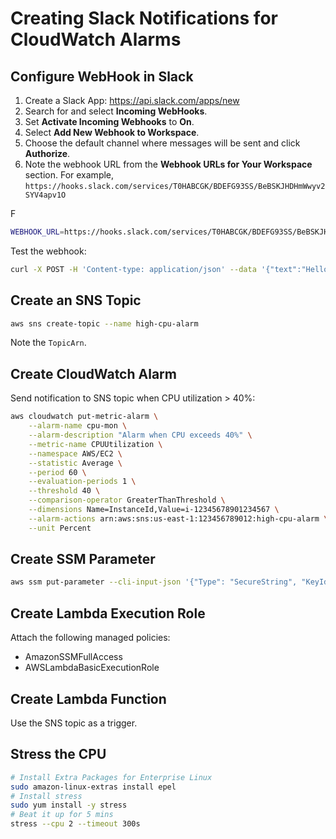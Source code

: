 # Creating Slack Notifications for CloudWatch Alarms

## Configure WebHook in Slack

1. Create a Slack App: <https://api.slack.com/apps/new>
1. Search for and select **Incoming WebHooks**.
1. Set **Activate Incoming Webhooks** to **On**.
1. Select **Add New Webhook to Workspace**.
1. Choose the default channel where messages will be sent and click **Authorize**.
1. Note the webhook URL from the **Webhook URLs for Your Workspace** section. For example, `https://hooks.slack.com/services/T0HABCGK/BDEFG93SS/BeBSKJHDHmWwyv2SYV4apv1O`

F

```sh
WEBHOOK_URL=https://hooks.slack.com/services/T0HABCGK/BDEFG93SS/BeBSKJHDHmWwyv2SYV4apv1O
```

Test the webhook:

```sh
curl -X POST -H 'Content-type: application/json' --data '{"text":"Hello, World!"}' $WEBHOOK_URL
```

## Create an SNS Topic

```sh
aws sns create-topic --name high-cpu-alarm
```

Note the `TopicArn`.

## Create CloudWatch Alarm

Send notification to SNS topic when CPU utilization > 40%:

```sh
aws cloudwatch put-metric-alarm \
    --alarm-name cpu-mon \
    --alarm-description "Alarm when CPU exceeds 40%" \
    --metric-name CPUUtilization \
    --namespace AWS/EC2 \
    --statistic Average \
    --period 60 \
    --evaluation-periods 1 \
    --threshold 40 \
    --comparison-operator GreaterThanThreshold \
    --dimensions Name=InstanceId,Value=i-12345678901234567 \
    --alarm-actions arn:aws:sns:us-east-1:123456789012:high-cpu-alarm \
    --unit Percent
```

## Create SSM Parameter

```sh
aws ssm put-parameter --cli-input-json '{"Type": "SecureString", "KeyId": "alias/aws/ssm", "Name": "SlackWebHookURL", "Value": "'"$WEBHOOK_URL"'"}'
```

## Create Lambda Execution Role

Attach the following managed policies:

- AmazonSSMFullAccess
- AWSLambdaBasicExecutionRole

## Create Lambda Function

Use the SNS topic as a trigger.

## Stress the CPU

```sh
# Install Extra Packages for Enterprise Linux
sudo amazon-linux-extras install epel
# Install stress
sudo yum install -y stress
# Beat it up for 5 mins
stress --cpu 2 --timeout 300s
```
